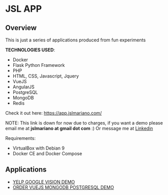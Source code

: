 # JSL APP

## Overview

This is just a series of applications produced from fun experiments

**TECHNOLOGIES USED**:
- Docker
- Flask Python Framework
- PHP
- HTML, CSS, Javascript, Jquery
- VueJS
- AngularJS
- PostgreSQL
- MongoDB
- Redis

Check it out here: https://app.jslmariano.com/

NOTE: This link is down for now due to charges, if you want a demo please email me at **jslmariano at gmail dot com** :)
Or message me at [Linkedin](https://www.linkedin.com/in/jslmariano/)

Requirements:
- VirtualBox with Debian 9
- Docker CE and Docker Compose

## Applications
- [YELP GOOGLE VISION DEMO](https://github.com/jslmariano/remote_ph_exam_python/tree/develop/nginx/www/angular_ui)
- [ORDER VUEJS MONGODB POSTGRESQL DEMO](https://github.com/jslmariano/remote_ph_exam_python/tree/develop/nginx/www/vue_ui)
